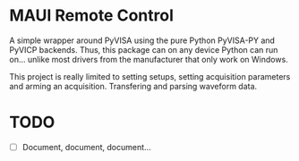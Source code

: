 # MAUI Remote Control

A simple wrapper around PyVISA using the pure Python PyVISA-PY and PyVICP backends. Thus, this package can on any device Python can run on... unlike most drivers from the manufacturer that only work on Windows.

This project is really limited to setting setups, setting acquisition parameters and arming an acquisition. Transfering and parsing waveform data.

# TODO

- [ ] Document, document, document...
